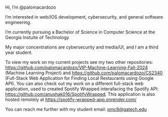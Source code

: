 Hi, I’m @palomacardozo

I’m interested in web/IOS development, cybersecurity, and general software engineering.

I’m currently pursuing a Bachelor of Science in Computer Science at the Georgia Instuite of Technology

My major concentrations are cybersecurity and media/UI, and I am a third year student.

To view my work on my current projects see my two other repositories: https://github.com/palomacardozo/VIP-Machine-Learning-Fall-2024 (Machine Learning Project) and https://github.com/palomacardozo/CS2340 (Full-Stack Web Application for Finding Local Restaurants using Google API). You can also check out my work on a different full-stack web application, used to created Spotify Wrapped interafacing the Spotify API: https://github.com/anushak016/SpotifyWrapped. This application is also hosted remotely at https://spotify-wrapped-app.onrender.com/

You can reach me further with my student email: pmc8@gatech.edu

